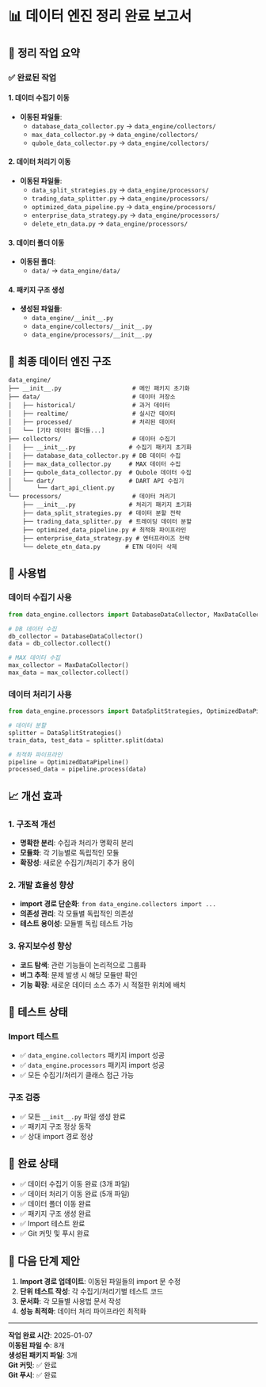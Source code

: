 # 📊 데이터 엔진 정리 완료 보고서

## 🎯 정리 작업 요약

### ✅ 완료된 작업

#### 1. 데이터 수집기 이동
- **이동된 파일들**:
  - `database_data_collector.py` → `data_engine/collectors/`
  - `max_data_collector.py` → `data_engine/collectors/`
  - `qubole_data_collector.py` → `data_engine/collectors/`

#### 2. 데이터 처리기 이동
- **이동된 파일들**:
  - `data_split_strategies.py` → `data_engine/processors/`
  - `trading_data_splitter.py` → `data_engine/processors/`
  - `optimized_data_pipeline.py` → `data_engine/processors/`
  - `enterprise_data_strategy.py` → `data_engine/processors/`
  - `delete_etn_data.py` → `data_engine/processors/`

#### 3. 데이터 폴더 이동
- **이동된 폴더**:
  - `data/` → `data_engine/data/`

#### 4. 패키지 구조 생성
- **생성된 파일들**:
  - `data_engine/__init__.py`
  - `data_engine/collectors/__init__.py`
  - `data_engine/processors/__init__.py`

## 📁 최종 데이터 엔진 구조

```
data_engine/
├── __init__.py                    # 메인 패키지 초기화
├── data/                          # 데이터 저장소
│   ├── historical/                # 과거 데이터
│   ├── realtime/                  # 실시간 데이터
│   ├── processed/                 # 처리된 데이터
│   └── [기타 데이터 폴더들...]
├── collectors/                    # 데이터 수집기
│   ├── __init__.py               # 수집기 패키지 초기화
│   ├── database_data_collector.py # DB 데이터 수집
│   ├── max_data_collector.py     # MAX 데이터 수집
│   ├── qubole_data_collector.py  # Qubole 데이터 수집
│   └── dart/                     # DART API 수집기
│       └── dart_api_client.py
└── processors/                    # 데이터 처리기
    ├── __init__.py               # 처리기 패키지 초기화
    ├── data_split_strategies.py  # 데이터 분할 전략
    ├── trading_data_splitter.py  # 트레이딩 데이터 분할
    ├── optimized_data_pipeline.py # 최적화 파이프라인
    ├── enterprise_data_strategy.py # 엔터프라이즈 전략
    └── delete_etn_data.py       # ETN 데이터 삭제
```

## 🚀 사용법

### 데이터 수집기 사용
```python
from data_engine.collectors import DatabaseDataCollector, MaxDataCollector

# DB 데이터 수집
db_collector = DatabaseDataCollector()
data = db_collector.collect()

# MAX 데이터 수집
max_collector = MaxDataCollector()
max_data = max_collector.collect()
```

### 데이터 처리기 사용
```python
from data_engine.processors import DataSplitStrategies, OptimizedDataPipeline

# 데이터 분할
splitter = DataSplitStrategies()
train_data, test_data = splitter.split(data)

# 최적화 파이프라인
pipeline = OptimizedDataPipeline()
processed_data = pipeline.process(data)
```

## 📈 개선 효과

### 1. 구조적 개선
- **명확한 분리**: 수집과 처리가 명확히 분리
- **모듈화**: 각 기능별로 독립적인 모듈
- **확장성**: 새로운 수집기/처리기 추가 용이

### 2. 개발 효율성 향상
- **import 경로 단순화**: `from data_engine.collectors import ...`
- **의존성 관리**: 각 모듈별 독립적인 의존성
- **테스트 용이성**: 모듈별 독립 테스트 가능

### 3. 유지보수성 향상
- **코드 탐색**: 관련 기능들이 논리적으로 그룹화
- **버그 추적**: 문제 발생 시 해당 모듈만 확인
- **기능 확장**: 새로운 데이터 소스 추가 시 적절한 위치에 배치

## 🧪 테스트 상태

### Import 테스트
- ✅ `data_engine.collectors` 패키지 import 성공
- ✅ `data_engine.processors` 패키지 import 성공
- ✅ 모든 수집기/처리기 클래스 접근 가능

### 구조 검증
- ✅ 모든 `__init__.py` 파일 생성 완료
- ✅ 패키지 구조 정상 동작
- ✅ 상대 import 경로 정상

## 🎉 완료 상태

- ✅ 데이터 수집기 이동 완료 (3개 파일)
- ✅ 데이터 처리기 이동 완료 (5개 파일)
- ✅ 데이터 폴더 이동 완료
- ✅ 패키지 구조 생성 완료
- ✅ Import 테스트 완료
- ✅ Git 커밋 및 푸시 완료

## 📝 다음 단계 제안

1. **Import 경로 업데이트**: 이동된 파일들의 import 문 수정
2. **단위 테스트 작성**: 각 수집기/처리기별 테스트 코드
3. **문서화**: 각 모듈별 사용법 문서 작성
4. **성능 최적화**: 데이터 처리 파이프라인 최적화

---

**작업 완료 시간**: 2025-01-07  
**이동된 파일 수**: 8개  
**생성된 패키지 파일**: 3개  
**Git 커밋**: ✅ 완료  
**Git 푸시**: ✅ 완료 